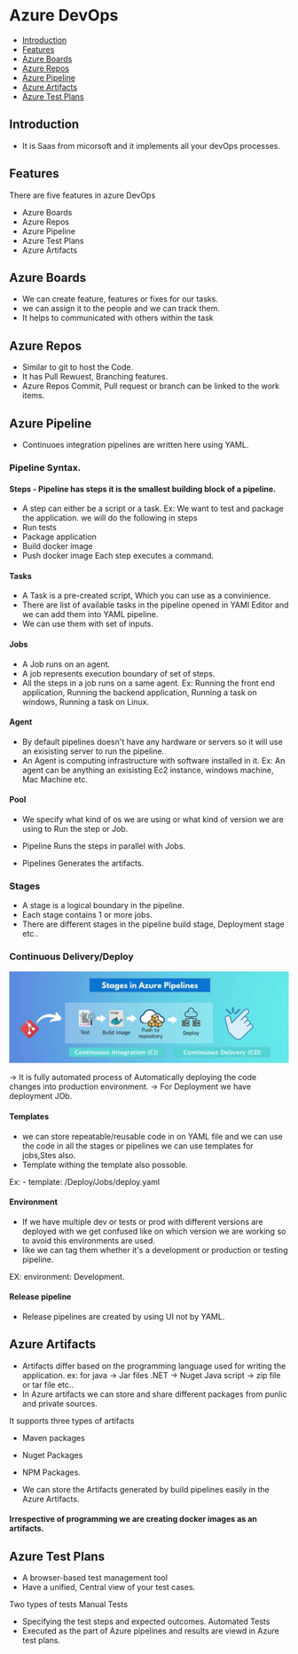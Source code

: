 # Azure DevOps
- [ Introduction ](#Introduction)
- [ Features ](#Features)
- [ Azure Boards ](#Azure-Boards)
- [ Azure Repos ](#Azure-Repos)
- [ Azure Pipeline ](#Azure-Pipeline)
- [ Azure Artifacts  ](#Azure-Artifacts)
- [ Azure Test Plans ](#Azure-Test-Plans)


## Introduction
- It is Saas from micorsoft and it implements all your devOps processes.

## Features
There are five features in azure DevOps 
- Azure Boards
- Azure Repos
- Azure Pipeline
- Azure Test Plans
- Azure Artifacts

## Azure Boards
- We can create feature, features or fixes for our tasks.
- we can assign it to the people and we can track them.
- It helps to communicated with others within the task

## Azure Repos
- Similar to git to host the Code.
- It has Pull Rewuest, Branching features.
- Azure Repos Commit, Pull request or branch can be linked to the work items.

## Azure Pipeline
- Continuoes integration pipelines are written here using YAML.

### Pipeline Syntax.
#### Steps - Pipeline has steps it is the smallest building block of a pipeline.
- A step can either be a script or a task.
Ex: We want to test and package the application.
we will do the following in steps
- Run tests
- Package application
- Build docker image
- Push docker image
Each step executes a command.

#### Tasks 
- A Task is a pre-created script, Which you can use as a convinience.
- There are list of available tasks in the pipeline opened in YAMl Editor and we can add them into YAML pipeline.
- We can use them with set of inputs.


#### Jobs
- A Job runs on an agent.
- A job represents execution boundary of set of steps.
- All the steps in a job runs on a same agent.
Ex: Running the front end application, Running the backend application, Running a task on windows, Running a task on Linux.

#### Agent
- By default pipelines doesn't have any hardware or servers so it will use an exisisting server to run the pipeline.
- An Agent is computing infrastructure with software installed in it.
Ex: An agent can be anything an exisisting Ec2 instance, windows machine, Mac Machine etc.

#### Pool
- We specify what kind of os we are using or what kind of version we are using to Run the step or Job.

- Pipeline Runs the steps in parallel with Jobs.
- Pipelines Generates the artifacts.
### Stages
- A stage is a logical boundary in the pipeline.
- Each stage contains 1 or more jobs.
- There are different stages in the pipeline build stage, Deployment stage etc..

### Continuous Delivery/Deploy

 ![screenshot](https://github.com/SrinivasEsapalli/DevOps-complete/blob/main/linux/Screenshorts/Screen%2053.jpg)

 -> It is fully automated process of Automatically deploying the code changes into production environment.
 -> For Deployment we have deployment JOb.

 #### Templates
 - we can store repeatable/reusable code in on YAML file and we can use the code in all the stages or pipelines we can use templates for jobs,Stes also.
 - Template withing the template also possoble.

 Ex: - template: /Deploy/Jobs/deploy.yaml

 #### Environment
 - If we have multiple dev or tests or  prod with different versions are deployed with we get confused like on which version we are working so to avoid this environments are used.
- like we can tag them whether it's a development or production or testing pipeline.

EX: environment: Development.

#### Release pipeline
- Release pipelines are created by using UI not by YAML.

## Azure Artifacts 
- Artifacts differ based on the programming language used for writing the application.
ex: for java -> Jar files
.NET -> Nuget
Java script -> zip file or tar file etc..
- In Azure artifacts we can store and share different packages from punlic and private sources.

It supports three types of artifacts
- Maven packages
- Nuget Packages
- NPM Packages.

- We can store the Artifacts generated by build pipelines easily in the Azure Artifacts.

#### Irrespective of programming we are creating docker images as an artifacts.


## Azure Test Plans
- A browser-based test management tool
- Have a unified, Central view of your test cases.

Two types of tests
Manual Tests
- Specifying the test steps and expected outcomes.
Automated Tests
- Executed as the part of Azure pipelines and results are viewd in Azure test plans.


















